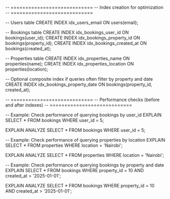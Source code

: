 -- ============================
-- Index creation for optimization
-- ============================

-- Users table
CREATE INDEX idx_users_email ON users(email);

-- Bookings table
CREATE INDEX idx_bookings_user_id ON bookings(user_id);
CREATE INDEX idx_bookings_property_id ON bookings(property_id);
CREATE INDEX idx_bookings_created_at ON bookings(created_at);

-- Properties table
CREATE INDEX idx_properties_name ON properties(name);
CREATE INDEX idx_properties_location ON properties(location);

-- Optional composite index if queries often filter by property and date
CREATE INDEX idx_bookings_property_date ON bookings(property_id, created_at);

-- ============================
-- Performance checks (before and after indexes)
-- ============================

-- Example: Check performance of querying bookings by user_id
EXPLAIN SELECT * FROM bookings WHERE user_id = 5;

EXPLAIN ANALYZE SELECT * FROM bookings WHERE user_id = 5;

-- Example: Check performance of querying properties by location
EXPLAIN SELECT * FROM properties WHERE location = 'Nairobi';

EXPLAIN ANALYZE SELECT * FROM properties WHERE location = 'Nairobi';

-- Example: Check performance of querying bookings by property and date
EXPLAIN SELECT * FROM bookings WHERE property_id = 10 AND created_at > '2025-01-01';

EXPLAIN ANALYZE SELECT * FROM bookings WHERE property_id = 10 AND created_at > '2025-01-01';
